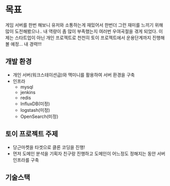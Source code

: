 # 목표
게임 서버를 한번 해보니 유저와 소통하는게 재밌어서 한번더 그런 재미를 느끼기 위해 많이 도전해봤으나.. 내 역량이 좀 많이 부족했는지 여러번 우여곡절을 겪게 되었다.
이제는 스타트업이 아닌 개인 프로젝트로 천천히 토이 프로젝트에서 운용단계까지 진행해볼 예정... 내 경력!!!

## 개발 환경
- 개인 서버(워크스테이션급)와 맥미니를 활용하여 서버 환경을 구축
- 인프라 
  - mysql
  - jenkins
  - redis 
  - InfluxDB(미정)
  - logstash(미정)
  - OpenSearch(미정)

## 토이 프로젝트 주제
- 당근마켓을 타겟으로 클론 코딩을 진행!
- 먼저 도메인 분석을 기획자 친구랑 진행하고 도메인이 어느정도 정해지는 동안 서버 인프라를 구축

## 기술스택
